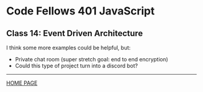# Code Fellows 401 JavaScript

## Class 14: Event Driven Architecture

I think some more examples could be helpful, but:

- Private chat room (super stretch goal: end to end encryption)
- Could this type of project turn into a discord bot?

---

[HOME PAGE](https://getullrichordietrying.github.io/reading-notes/)

